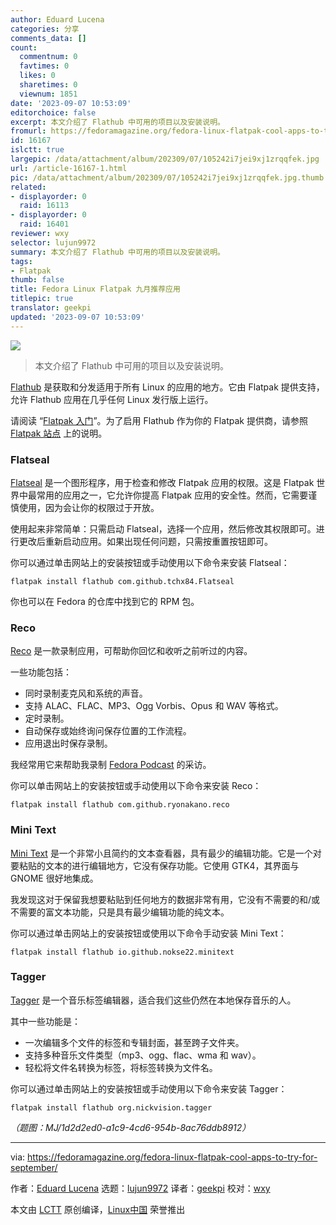 ```yaml
---
author: Eduard Lucena
categories: 分享
comments_data: []
count:
  commentnum: 0
  favtimes: 0
  likes: 0
  sharetimes: 0
  viewnum: 1851
date: '2023-09-07 10:53:09'
editorchoice: false
excerpt: 本文介绍了 Flathub 中可用的项目以及安装说明。
fromurl: https://fedoramagazine.org/fedora-linux-flatpak-cool-apps-to-try-for-september/
id: 16167
islctt: true
largepic: /data/attachment/album/202309/07/105242i7jei9xj1zrqqfek.jpg
url: /article-16167-1.html
pic: /data/attachment/album/202309/07/105242i7jei9xj1zrqqfek.jpg.thumb.jpg
related:
- displayorder: 0
  raid: 16113
- displayorder: 0
  raid: 16401
reviewer: wxy
selector: lujun9972
summary: 本文介绍了 Flathub 中可用的项目以及安装说明。
tags:
- Flatpak
thumb: false
title: Fedora Linux Flatpak 九月推荐应用
titlepic: true
translator: geekpi
updated: '2023-09-07 10:53:09'
---
```


![](/data/attachment/album/202309/07/105242i7jei9xj1zrqqfek.jpg)



> 
> 本文介绍了 Flathub 中可用的项目以及安装说明。
> 
> 
> 


[Flathub](https://flathub.org) 是获取和分发适用于所有 Linux 的应用的地方。它由 Flatpak 提供支持，允许 Flathub 应用在几乎任何 Linux 发行版上运行。


请阅读 “[Flatpak 入门](https://fedoramagazine.org/getting-started-flatpak/)”。为了启用 Flathub 作为你的 Flatpak 提供商，请参照 [Flatpak 站点](https://flatpak.org/setup/Fedora) 上的说明。


### Flatseal


[Flatseal](https://flathub.org/apps/com.github.tchx84.Flatseal) 是一个图形程序，用于检查和修改 Flatpak 应用的权限。这是 Flatpak 世界中最常用的应用之一，它允许你提高 Flatpak 应用的安全性。然而，它需要谨慎使用，因为会让你的权限过于开放。


使用起来非常简单：只需启动 Flatseal，选择一个应用，然后修改其权限即可。进行更改后重新启动应用。如果出现任何问题，只需按重置按钮即可。


你可以通过单击网站上的安装按钮或手动使用以下命令来安装 Flatseal：



```
flatpak install flathub com.github.tchx84.Flatseal

```

你也可以在 Fedora 的仓库中找到它的 RPM 包。


### Reco


[Reco](https://flathub.org/apps/com.github.ryonakano.reco) 是一款录制应用，可帮助你回忆和收听之前听过的内容。


一些功能包括：


* 同时录制麦克风和系统的声音。
* 支持 ALAC、FLAC、MP3、Ogg Vorbis、Opus 和 WAV 等格式。
* 定时录制。
* 自动保存或始终询问保存位置的工作流程。
* 应用退出时保存录制。


我经常用它来帮助我录制 [Fedora Podcast](https://fedoraproject.org/podcast/) 的采访。


你可以单击网站上的安装按钮或手动使用以下命令来安装 Reco：



```
flatpak install flathub com.github.ryonakano.reco

```

### Mini Text


[Mini Text](https://flathub.org/apps/io.github.nokse22.minitext) 是一个非常小且简约的文本查看器，具有最少的编辑功能。它是一个对要粘贴的文本的进行编辑地方，它没有保存功能。它使用 GTK4，其界面与 GNOME 很好地集成。


我发现这对于保留我想要粘贴到任何地方的数据非常有用，它没有不需要的和/或不需要的富文本功能，只是具有最少编辑功能的纯文本。


你可以通过单击网站上的安装按钮或使用以下命令手动安装 Mini Text：



```
flatpak install flathub io.github.nokse22.minitext

```

### Tagger


[Tagger](https://flathub.org/apps/org.nickvision.tagger) 是一个音乐标签编辑器，适合我们这些仍然在本地保存音乐的人。


其中一些功能是：


* 一次编辑多个文件的标签和专辑封面，甚至跨子文件夹。
* 支持多种音乐文件类型（mp3、ogg、flac、wma 和 wav）。
* 轻松将文件名转换为标签，将标签转换为文件名。


你可以通过单击网站上的安装按钮或手动使用以下命令来安装 Tagger：



```
flatpak install flathub org.nickvision.tagger

```

*（题图：MJ/1d2d2ed0-a1c9-4cd6-954b-8ac76ddb8912）*




---


via: <https://fedoramagazine.org/fedora-linux-flatpak-cool-apps-to-try-for-september/>


作者：[Eduard Lucena](https://fedoramagazine.org/author/x3mboy/) 选题：[lujun9972](https://github.com/lujun9972) 译者：[geekpi](https://github.com/geekpi) 校对：[wxy](https://github.com/wxy)


本文由 [LCTT](https://github.com/LCTT/TranslateProject) 原创编译，[Linux中国](https://linux.cn/) 荣誉推出